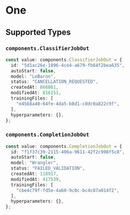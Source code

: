 # One


## Supported Types

### `components.ClassifierJobOut`

```typescript
const value: components.ClassifierJobOut = {
  id: "5d1ac26e-1096-4ce4-a679-fb64f2bea635",
  autoStart: false,
  model: "LeBaron",
  status: "CANCELLATION_REQUESTED",
  createdAt: 866861,
  modifiedAt: 816151,
  trainingFiles: [
    "e4568a40-64fe-4da5-b8d1-c0dc0a822c9f",
  ],
  hyperparameters: {},
};
```

### `components.CompletionJobOut`

```typescript
const value: components.CompletionJobOut = {
  id: "f1f37c39-2115-406a-9611-42f2c998f5c8",
  autoStart: false,
  model: "Wrangler",
  status: "FAILED_VALIDATION",
  createdAt: 118917,
  modifiedAt: 417539,
  trainingFiles: [
    "cbe4c79f-fd5e-4a60-9c8c-bc4c87a014f2",
  ],
  hyperparameters: {},
};
```

